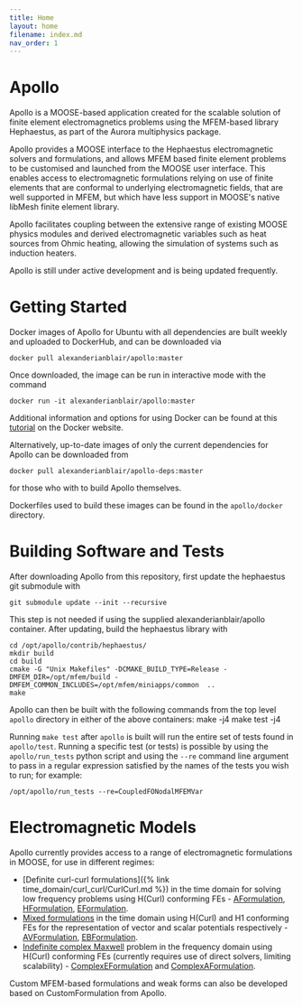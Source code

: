 ```yaml
---
title: Home
layout: home
filename: index.md
nav_order: 1
---
```


# Apollo
Apollo is a MOOSE-based application created for the scalable solution of finite element electromagnetics problems using the MFEM-based library Hephaestus, as part of the Aurora multiphysics package.

Apollo provides a MOOSE interface to the Hephaestus electromagnetic solvers and formulations, and allows MFEM based finite element problems to be customised and launched from the MOOSE user interface. This enables access to electromagnetic formulations relying on use of finite elements that are conformal to underlying electromagnetic fields, that are well supported in MFEM, but which have less support in MOOSE's native libMesh finite element library.

Apollo facilitates coupling between the extensive range of existing MOOSE physics modules and derived electromagnetic variables such as heat sources from Ohmic heating, allowing the simulation of systems such as induction heaters.

Apollo is still under active development and is being updated frequently.
# Getting Started
Docker images of Apollo for Ubuntu with all dependencies are built weekly and uploaded to DockerHub, and
can be downloaded via
```
docker pull alexanderianblair/apollo:master
```
Once downloaded, the image can be run in interactive mode with the command
```
docker run -it alexanderianblair/apollo:master
```
Additional information and options for using Docker can be found at this [tutorial](https://docs.docker.com/get-started/) on the Docker website.

Alternatively, up-to-date images of only the current dependencies for Apollo can be downloaded from
```
docker pull alexanderianblair/apollo-deps:master
```
for those who with to build Apollo themselves.

Dockerfiles used to build these images can be found in the `apollo/docker` directory.
# Building Software and Tests
After downloading Apollo from this repository, first update the hephaestus git submodule with 
```
git submodule update --init --recursive
```
This step is not needed if using the supplied alexanderianblair/apollo container. After updating, build the hephaestus library with
```
cd /opt/apollo/contrib/hephaestus/
mkdir build
cd build
cmake -G "Unix Makefiles" -DCMAKE_BUILD_TYPE=Release -DMFEM_DIR=/opt/mfem/build -DMFEM_COMMON_INCLUDES=/opt/mfem/miniapps/common  ..
make
```

Apollo can then be built with the following commands from the top level `apollo` directory in either of the above containers:
    make -j4 
    make test -j4

Running `make test` after `apollo` is built will run the entire set of tests found in `apollo/test`. Running a specific test (or tests) is possible by using the `apollo/run_tests` python script and using the `--re` command line argument to pass in a regular expression satisfied by the names of the tests you wish to run; for example:
```
/opt/apollo/run_tests --re=CoupledFONodalMFEMVar
```

# Electromagnetic Models
Apollo currently provides access to a range of electromagnetic formulations in MOOSE, for use in different regimes:

- [Definite curl-curl formulations]({% link time_domain/curl_curl/CurlCurl.md %}) in the time domain for solving low frequency problems using H(Curl) conforming FEs - [AFormulation](AFormulation.md), [HFormulation](HFormulation.md), [EFormulation](EFormulation.md).
- [Mixed formulations](Mixed.md) in the time domain using H(Curl) and H1 conforming FEs for the representation of vector and scalar potentials respectively - [AVFormulation](AVFormulation.md), [EBFormulation](EBFormulation.md). 
- [Indefinite complex Maxwell](ComplexMaxwell.md) problem in the frequency domain using H(Curl) conforming FEs (currently requires use of direct solvers, limiting scalability) - [ComplexEFormulation](ComplexEFormulation.md) and [ComplexAFormulation](ComplexAFormulation.md).

Custom MFEM-based formulations and weak forms can also be developed based on CustomFormulation from Apollo.
